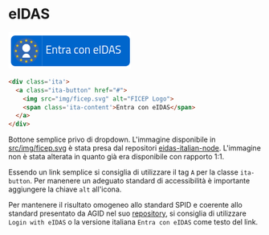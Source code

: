 # eIDAS
![EIDAS](static/eidas.png)
```html
<div class='ita'>
  <a class="ita-button" href="#">
    <img src="img/ficep.svg" alt="FICEP Logo">
    <span class='ita-content'>Entra con eIDAS</span>
  </a>
</div>
```

Bottone semplice privo di dropdown. L'immagine disponibile in [src/img/ficep.svg](src/img/ficep.svg) è stata presa dal repositori [eidas-italian-node](https://github.com/AgID/eidas-italian-node).
L'immagine non è stata alterata in quanto già era disponibile con rapporto 1:1.

Essendo un link semplice si consiglia di utilizzare il tag `A` per la classe `ita-button`. Per manenere un adeguato standard di accessibilità è importante aggiungere la chiave `alt` all'icona.

Per mantenere il risultato omogeneo allo standard SPID e coerente allo standard presentato da AGID nel suo [repository](https://github.com/AgID/eidas-italian-node), si consiglia di utilizzare `Login with eIDAS` o la versione italiana `Entra con eIDAS` come testo del link.
